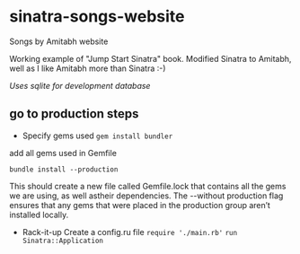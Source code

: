 sinatra-songs-website
=====================

Songs by Amitabh website

Working example of "Jump Start Sinatra" book. Modified Sinatra to Amitabh, well as I like Amitabh more than Sinatra :-)

_Uses sqlite for development database_

go to production steps
----------------------
* Specify gems used
`gem install bundler`

add all gems used in Gemfile

`bundle install --production`

This should create a new file called Gemfile.lock that contains all the gems we are using, as well astheir dependencies. The --without production flag ensures that any gems that were placed in the production group aren’t installed locally.

* Rack-it-up
Create a config.ru file
`require './main.rb'`
`run Sinatra::Application`
